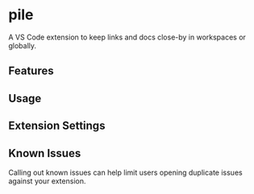 # pile

A VS Code extension to keep links and docs close-by in workspaces or globally.

## Features

## Usage

## Extension Settings

## Known Issues

Calling out known issues can help limit users opening duplicate issues against your extension.
